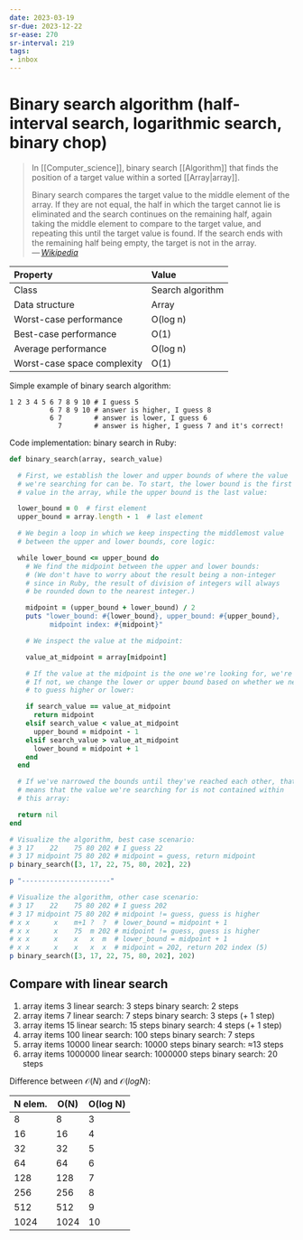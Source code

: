 ```yaml
---
date: 2023-03-19
sr-due: 2023-12-22
sr-ease: 270
sr-interval: 219
tags:
- inbox
---
```


# Binary search algorithm (half-interval search, logarithmic search, binary chop)

> In [[Computer_science]], binary search [[Algorithm]] that finds the position
> of a target value within a sorted [[Array|array]].
>
> Binary search compares the target value to the middle element of the array. If
> they are not equal, the half in which the target cannot lie is eliminated and
> the search continues on the remaining half, again taking the middle element to
> compare to the target value, and repeating this until the target value is
> found. If the search ends with the remaining half being empty, the target is
> not in the array.\
> — <cite>[Wikipedia](https://en.wikipedia.org/wiki/Binary_search_algorithm)</cite>

| Property                    | Value            |
| :-------------------------- | :--------------- |
| Class                       | Search algorithm |
| Data structure              | Array            |
| Worst-case performance      | O(log n)         |
| Best-case performance       | O(1)             |
| Average performance         | O(log n)         |
| Worst-case space complexity | O(1)             |

Simple example of binary search algorithm:
```
1 2 3 4 5 6 7 8 9 10 # I guess 5
          6 7 8 9 10 # answer is higher, I guess 8
          6 7        # answer is lower, I guess 6
            7        # answer is higher, I guess 7 and it's correct!
```


Code implementation: binary search in Ruby:

```ruby
def binary_search(array, search_value)

  # First, we establish the lower and upper bounds of where the value
  # we're searching for can be. To start, the lower bound is the first
  # value in the array, while the upper bound is the last value:

  lower_bound = 0  # first element
  upper_bound = array.length - 1  # last element

  # We begin a loop in which we keep inspecting the middlemost value
  # between the upper and lower bounds, core logic:

  while lower_bound <= upper_bound do
    # We find the midpoint between the upper and lower bounds:
    # (We don't have to worry about the result being a non-integer
    # since in Ruby, the result of division of integers will always
    # be rounded down to the nearest integer.)

    midpoint = (upper_bound + lower_bound) / 2
    puts "lower_bound: #{lower_bound}, upper_bound: #{upper_bound},
          midpoint index: #{midpoint}"

    # We inspect the value at the midpoint:

    value_at_midpoint = array[midpoint]

    # If the value at the midpoint is the one we're looking for, we're done.
    # If not, we change the lower or upper bound based on whether we need
    # to guess higher or lower:

    if search_value == value_at_midpoint
      return midpoint
    elsif search_value < value_at_midpoint
      upper_bound = midpoint - 1
    elsif search_value > value_at_midpoint
      lower_bound = midpoint + 1
    end
  end

  # If we've narrowed the bounds until they've reached each other, that
  # means that the value we're searching for is not contained within
  # this array:

  return nil
end

# Visualize the algorithm, best case scenario:
# 3 17    22    75 80 202 # I guess 22
# 3 17 midpoint 75 80 202 # midpoint = guess, return midpoint
p binary_search([3, 17, 22, 75, 80, 202], 22)

p "----------------------"

# Visualize the algorithm, other case scenario:
# 3 17    22    75 80 202 # I guess 202
# 3 17 midpoint 75 80 202 # midpoint != guess, guess is higher
# x x      x    m+1 ?  ?  # lower_bound = midpoint + 1
# x x      x    75  m 202 # midpoint != guess, guess is higher
# x x      x    x   x  m  # lower_bound = midpoint + 1
# x x      x    x   x  x  # midpoint = 202, return 202 index (5)
p binary_search([3, 17, 22, 75, 80, 202], 202)
```

## Compare with linear search

1. array items 3
   linear search: 3 steps
   binary search: 2 steps
2. array items 7
   linear search: 7 steps
   binary search: 3 steps (+ 1 step)
3. array items 15
   linear search: 15 steps
   binary search: 4 steps (+ 1 step)
4. array items 100
   linear search: 100 steps
   binary search: 7 steps
5. array items 10000
   linear search: 10000 steps
   binary search: ≈13 steps
6. array items 1000000
   linear search: 1000000 steps
   binary search: 20 steps

Difference between $\mathcal{O}(N)$ and $\mathcal{O}(log N)$:

| N elem. | O(N)   | O(log N) |
|---------|--------|----------|
| 8       | 8      | 3        |
| 16      | 16     | 4        |
| 32      | 32     | 5        |
| 64      | 64     | 6        |
| 128     | 128    | 7        |
| 256     | 256    | 8        |
| 512     | 512    | 9        |
| 1024    | 1024   | 10       |
